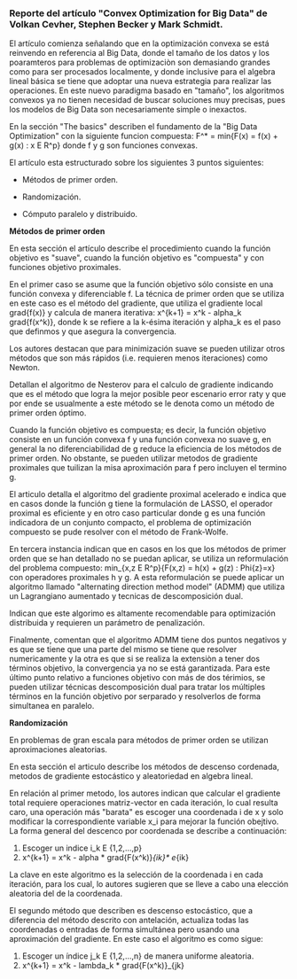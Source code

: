 ### Reporte del artículo "Convex Optimization for Big Data" de Volkan Cevher, Stephen Becker y Mark Schmidt.

El artículo comienza señalando que en la optimización convexa se está reinvendo en referencia al Big Data, donde el tamaño de los datos y los poaramteros para problemas de optimizaciòn son demasiando grandes como para ser procesados localmente, y donde inclusive para el algebra lineal básica se tiene que adoptar una nueva estrategia para realizar las operaciones. En este nuevo paradigma basado en "tamaño", los algoritmos convexos ya no tienen necesidad de buscar soluciones muy precisas, pues los modelos de Big Data son necesariamente simple o inexactos.

En la sección "The basics" describen el fundamento de la "Big Data Optimization" con la siguiente funcion compuesta: F^* = min{F(x) = f(x) + g(x) : x E R^p} donde f y g son funciones convexas.

El artículo esta estructurado sobre los siguientes 3 puntos siguientes:

- Métodos de primer orden.

- Randomización.

- Cómputo paralelo y distribuido.

__Métodos de primer orden__

En esta sección el artículo describe el procedimiento cuando la función objetivo es "suave", cuando la función objetivo es "compuesta" y con funciones objetivo proximales.

En el primer caso se asume que la función objetivo sólo consiste en una función convexa y diferenciable f. La técnica de primer orden que se utiliza en este caso es el método del gradiente, que utiliza el gradiente local grad{f(x)} y calcula de manera iterativa: x^{k+1} = x^k - alpha_k grad{f(x^k)}, donde k se refiere a la k-ésima iteración y alpha_k es el paso que definmos y que asegura la convergencia. 

Los autores destacan que para minimización suave se pueden utilizar otros métodos que son más rápidos (i.e. requieren menos iteraciones) como Newton.

Detallan el algoritmo de Nesterov para el calculo de gradiente indicando que es el método que logra la mejor posible peor escenario error raty y que por ende se usualmente a este método se le denota como un método de primer orden óptimo.

Cuando la función objetivo es compuesta; es decir, la función objetivo consiste en un función convexa f y una función convexa no suave g, en general la no diferenciabilidad de g reduce la eficiencia de los métodos de primer orden. No obstante, se pueden utilizar metodos de gradiente proximales que tuilizan la misa aproximación para f pero incluyen el termino g.

El articulo detalla el algoritmo del gradiente proximal acelerado e indica que en casos donde la función g tiene la formulación de LASSO, el operador proximal es eficiente y en otro caso particular donde g es una función indicadora de un conjunto compacto, el problema de optimización compuesto se pude resolver con el método de Frank-Wolfe.

En tercera instancia indican que en casos en los que  los métodos de primer orden que se han detallado no se puedan aplicar, se utiliza un reformulación del problema compuesto: min_{x,z E R^p}{F(x,z) = h(x) + g(z) : Phi{z}=x} con operadores proximales h y g. A esta reformulación se puede aplicar un algoritmo llamado "alternating direction method model" (ADMM) que utiliza un Lagrangiano aumentado y tecnicas de descomposición dual.

Indican que este algorimo es altamente recomendable para optimización distribuida y requieren un parámetro de penalización.

Finalmente, comentan que el algoritmo ADMM tiene dos puntos negativos y es que se tiene que una parte del mismo se tiene que resolver numericamente y la otra es que si se realiza la extensiòn a tener dos términos objetivo, la convergencia ya no se está garantizada. Para este último punto relativo a funciones objetivo con más de dos térimios, se pueden utilizar técnicas descomposición dual para tratar los múltiples términos en la función objetivo por serparado y resolverlos de forma simultanea en paralelo.

__Randomización__

En problemas de gran escala para métodos de primer orden se utilizan aproximaciones aleatorias.

En esta sección el articulo describe los métodos de descenso cordenada, metodos de gradiente estocástico y aleatoriedad en algebra lineal.

En relación al primer metodo, los autores indican que calcular el gradiente total requiere operaciones matriz-vector en cada iteración, lo cual resulta caro, una operación más "barata" es escoger una coordenada i de x y solo modificar la correspondiente variable x_i para mejorar la función obejtivo. La forma general del descenco por coordenada se describe a continuación:

1. Escoger un indice i_k E {1,2,...,p} 
2. x^{k+1} = x^k - alpha * grad{F(x^k)}_{ik}* e_{ik}

La clave en este algoritmo es la selección de la coordenada i en cada iteración, para los cual, lo autores sugieren que se lleve a cabo una elección aleatoria del de la coordenada.

El segundo método que describen es descenso estocástico, que a diferencia del método descrito con antelación, actualiza todas las coordenadas o entradas de forma simultánea pero usando una aproximación del gradiente. En este caso el algoritmo es como sigue:

1. Escoger un índice j_k E {1,2,...,n} de manera uniforme aleatoria.
2. x^{k+1} = x^k - lambda_k * grad{F(x^k)}_{jk}















